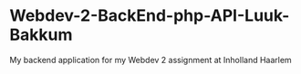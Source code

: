 # Webdev-2-BackEnd-php-API-Luuk-Bakkum
My backend application for my Webdev 2 assignment at Inholland Haarlem
